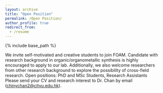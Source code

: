 ```yaml
---
layout: archive
title: "Open Position"
permalink: /Open Position/
author_profile: true
redirect_from:
  - /resume
---
```


{% include base_path %}

We invite self-motivated and creative students to join FOAM. Candidate with research background in organic/organometallic synthesis is highly encouraged to apply to our lab. Additionally, we also welcome researchers from other research background to explore the possibility of cross-field research.
Open positions:   PhD and MSc Students, Research Assistants
Please send your CV and research interest to Dr. Chan by email (chinychan2@cityu.edu.hk). 


